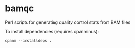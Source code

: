 # bamqc
Perl scripts for generating quality control stats from BAM files

To install dependencies (requires cpanminus): 

    cpanm --installdeps .
